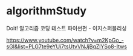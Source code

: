 # algorithmStudy
Doit! 알고리즘 코딩 테스트 파이썬편 - 이지스퍼블리싱 

https://www.youtube.com/watch?v=m2KpGo_-sGI&list=PLG7te9eYUi7tsUtvVNJjBqZlYSo8-Itws